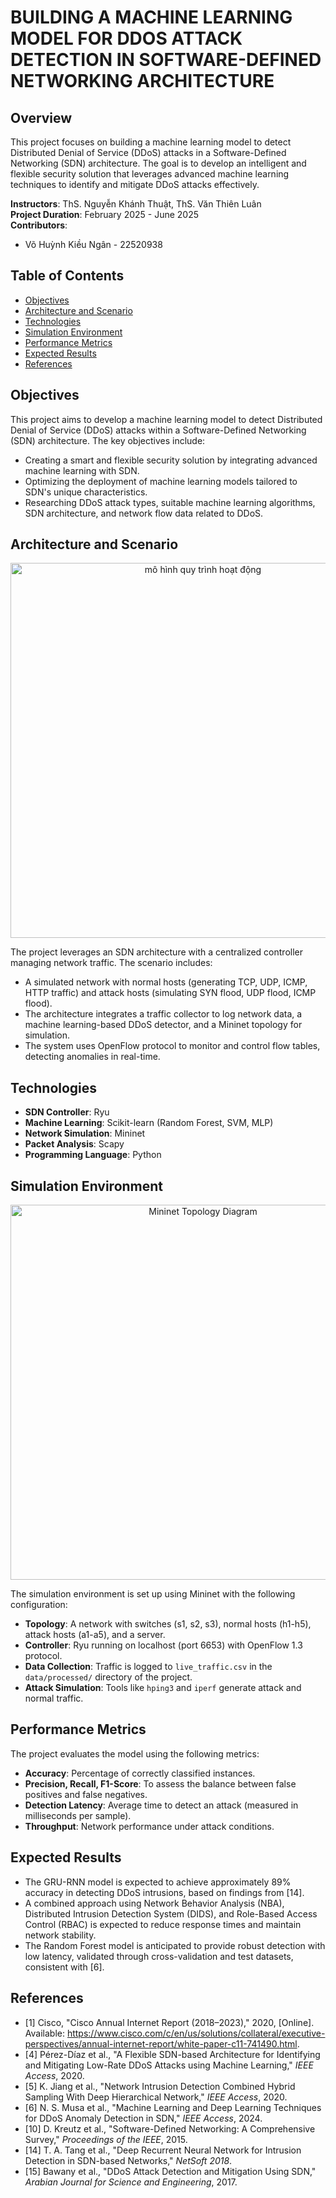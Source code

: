 # BUILDING A MACHINE LEARNING MODEL FOR DDOS ATTACK DETECTION IN SOFTWARE-DEFINED NETWORKING ARCHITECTURE

## Overview
This project focuses on building a machine learning model to detect Distributed Denial of Service (DDoS) attacks in a Software-Defined Networking (SDN) architecture. The goal is to develop an intelligent and flexible security solution that leverages advanced machine learning techniques to identify and mitigate DDoS attacks effectively.

**Instructors**: ThS. Nguyễn Khánh Thuật, ThS. Văn Thiên Luân  
**Project Duration**: February 2025 - June 2025  
**Contributors**:  
- Võ Huỳnh Kiều Ngân - 22520938  

## Table of Contents
- [Objectives](#objectives)
- [Architecture and Scenario](#architecture-and-scenario)
- [Technologies](#technologies)
- [Simulation Environment](#simulation-environment)
- [Performance Metrics](#performance-metrics)
- [Expected Results](#expected-results)
- [References](#references)

## Objectives 
This project aims to develop a machine learning model to detect Distributed Denial of Service (DDoS) attacks within a Software-Defined Networking (SDN) architecture. The key objectives include:
- Creating a smart and flexible security solution by integrating advanced machine learning with SDN.
- Optimizing the deployment of machine learning models tailored to SDN's unique characteristics.
- Researching DDoS attack types, suitable machine learning algorithms, SDN architecture, and network flow data related to DDoS.

## Architecture and Scenario 
<p align="center">
  <img src="https://github.com/user-attachments/assets/8aa558ab-49a3-4b16-a4e8-53472c7609f0" alt="mô hình quy trình hoạt động" width="600">
</p>

The project leverages an SDN architecture with a centralized controller managing network traffic. The scenario includes:
- A simulated network with normal hosts (generating TCP, UDP, ICMP, HTTP traffic) and attack hosts (simulating SYN flood, UDP flood, ICMP flood).
- The architecture integrates a traffic collector to log network data, a machine learning-based DDoS detector, and a Mininet topology for simulation.
- The system uses OpenFlow protocol to monitor and control flow tables, detecting anomalies in real-time.

## Technologies 
- **SDN Controller**: Ryu
- **Machine Learning**: Scikit-learn (Random Forest, SVM, MLP)
- **Network Simulation**: Mininet
- **Packet Analysis**: Scapy
- **Programming Language**: Python

## Simulation Environment
<p align="center">
  <img src="https://github.com/user-attachments/assets/dccfbcbb-9db8-4ddd-928f-450ffd371357" alt="Mininet Topology Diagram" width="600">
</p>

The simulation environment is set up using Mininet with the following configuration:
- **Topology**: A network with switches (s1, s2, s3), normal hosts (h1-h5), attack hosts (a1-a5), and a server.
- **Controller**: Ryu running on localhost (port 6653) with OpenFlow 1.3 protocol.
- **Data Collection**: Traffic is logged to `live_traffic.csv` in the `data/processed/` directory of the project.
- **Attack Simulation**: Tools like `hping3` and `iperf` generate attack and normal traffic.

## Performance Metrics 
The project evaluates the model using the following metrics:
- **Accuracy**: Percentage of correctly classified instances.
- **Precision, Recall, F1-Score**: To assess the balance between false positives and false negatives.
- **Detection Latency**: Average time to detect an attack (measured in milliseconds per sample).
- **Throughput**: Network performance under attack conditions.

## Expected Results 
- The GRU-RNN model is expected to achieve approximately 89% accuracy in detecting DDoS intrusions, based on findings from [14].
- A combined approach using Network Behavior Analysis (NBA), Distributed Intrusion Detection System (DIDS), and Role-Based Access Control (RBAC) is expected to reduce response times and maintain network stability.
- The Random Forest model is anticipated to provide robust detection with low latency, validated through cross-validation and test datasets, consistent with [6].

## References 
- [1] Cisco, "Cisco Annual Internet Report (2018–2023)," 2020, [Online]. Available: https://www.cisco.com/c/en/us/solutions/collateral/executive-perspectives/annual-internet-report/white-paper-c11-741490.html.
- [4] Pérez-Díaz et al., "A Flexible SDN-based Architecture for Identifying and Mitigating Low-Rate DDoS Attacks using Machine Learning," *IEEE Access*, 2020.
- [5] K. Jiang et al., "Network Intrusion Detection Combined Hybrid Sampling With Deep Hierarchical Network," *IEEE Access*, 2020.
- [6] N. S. Musa et al., "Machine Learning and Deep Learning Techniques for DDoS Anomaly Detection in SDN," *IEEE Access*, 2024.
- [10] D. Kreutz et al., "Software-Defined Networking: A Comprehensive Survey," *Proceedings of the IEEE*, 2015.
- [14] T. A. Tang et al., "Deep Recurrent Neural Network for Intrusion Detection in SDN-based Networks," *NetSoft 2018*.
- [15] Bawany et al., "DDoS Attack Detection and Mitigation Using SDN," *Arabian Journal for Science and Engineering*, 2017.
